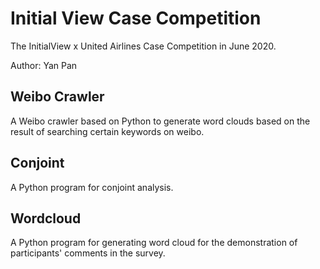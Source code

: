 # Initial View Case Competition
The InitialView x United Airlines Case Competition in June 2020.

Author: Yan Pan

## Weibo Crawler
A Weibo crawler based on Python to generate word clouds based on the result of searching certain keywords on weibo.

## Conjoint
A Python program for conjoint analysis.

## Wordcloud
A Python program for generating word cloud for the demonstration of participants' comments in the survey.
